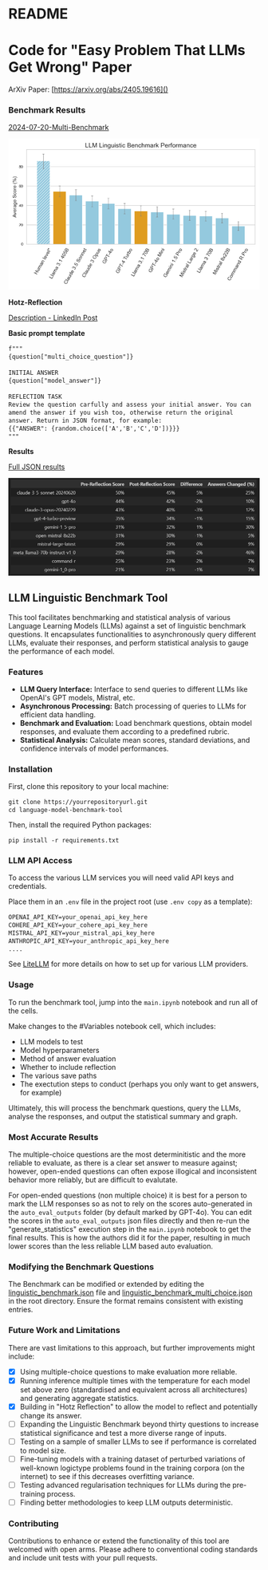 # README

# Code for "Easy Problem That LLMs Get Wrong" Paper

ArXiv Paper: [https://arxiv.org/abs/2405.19616]()

### Benchmark Results

[2024-07-20-Multi-Benchmark ](https://github.com/autogenai/easy-problems-that-llms-get-wrong/tree/e5d6baa16e221205ef90f0833e9ca3c30b08f713/2024-07-20-Multi-Benchmark)

![1721933998509](image/README/1721933998509.png)

**Hotz-Reflection**

[Description - LinkedIn Post](https://www.linkedin.com/posts/heikohotz_%3F%3F%3F%3F%3F%3F%3F-%3F%3F%3F%3F%3F%3F%3F-%3F%3F%3F%3F-%3F-activity-7209092819909517312-He-r?utm_source=share)

**Basic prompt template**

```
f"""
{question["multi_choice_question"]}

INITIAL ANSWER
{question["model_answer"]}

REFLECTION TASK
Review the question carfully and assess your initial answer. You can amend the answer if you wish too, otherwise return the original answer. Return in JSON format, for example:
{{"ANSWER": {random.choice(['A','B','C','D'])}}}
"""
```

**Results**

[Full JSON results](https://github.com/autogenai/easy-problems-that-llms-get-wrong/tree/c4ae6be53df49307c81803af0b5d24e19ea983f5/2024-06-21-Multi-Benchmark%20(temp%3D0)/auto_eval_hotz_outputs)

![1719915880192](image/README/1719915880192.png)

## LLM Linguistic Benchmark Tool

This tool facilitates benchmarking and statistical analysis of various Language Learning Models (LLMs) against a set of linguistic benchmark questions. It encapsulates functionalities to asynchronously query different LLMs, evaluate their responses, and perform statistical analysis to gauge the performance of each model.

### Features

- **LLM Query Interface:** Interface to send queries to different LLMs like OpenAI's GPT models, Mistral, etc.
- **Asynchronous Processing:** Batch processing of queries to LLMs for efficient data handling.
- **Benchmark and Evaluation:** Load benchmark questions, obtain model responses, and evaluate them according to a predefined rubric.
- **Statistical Analysis:** Calculate mean scores, standard deviations, and confidence intervals of model performances.

### Installation

First, clone this repository to your local machine:

```shell
git clone https://yourrepositoryurl.git
cd language-model-benchmark-tool
```

Then, install the required Python packages:

```shell
pip install -r requirements.txt
```

### LLM API Access

To access the various LLM services you will need valid API keys and credentials.

Place them in an `.env` file in the project root (use `.env copy` as a template):

```
OPENAI_API_KEY=your_openai_api_key_here
COHERE_API_KEY=your_cohere_api_key_here
MISTRAL_API_KEY=your_mistral_api_key_here
ANTHROPIC_API_KEY=your_anthropic_api_key_here
....
```

See [LiteLLM](https://github.com/BerriAI/litellm?tab=readme-ov-file#supported-providers-docs) for more details on how to set up for various LLM providers.

### Usage

To run the benchmark tool, jump into the `main.ipynb` notebook and run all of the cells.

Make changes to the #Variables notebook cell, which includes:

- LLM models to test
- Model hyperparameters
- Method of answer evaluation
- Whether to include reflection
- The various save paths
- The exectution steps to conduct (perhaps you only want to get answers, for example)

Ultimately, this will process the benchmark questions, query the LLMs, analyse the responses, and output the statistical summary and graph.

### Most Accurate Results

The multiple-choice questions are the most determinitistic and the more reliable to evaluate, as there is a clear set answer to measure against; however, open-ended questions can often expose illogical and inconsistent behavior more reliably, but are difficult to evalutate.

For open-ended questions (non multiple choice) it is best for a person to mark the LLM responses so as not to rely on the scores auto-generated in the `auto_eval_outputs` folder (by default marked by GPT-4o). You can edit the scores in the  `auto_eval_outputs` json files directly and then re-run the "generate_statistics" execution step in the  `main.ipynb` notebook to get the final results. This is how the authors did it for the paper, resulting in much lower scores than the less reliable LLM based auto evaluation.

### Modifying the Benchmark Questions

The Benchmark can be modified or extended by editing the [linguistic_benchmark.json](https://github.com/autogenai/easy-problems-that-llms-get-wrong/blob/e5d6baa16e221205ef90f0833e9ca3c30b08f713/linguistic_benchmark.json) file and [linguistic_benchmark_multi_choice.json](https://github.com/autogenai/easy-problems-that-llms-get-wrong/blob/e5d6baa16e221205ef90f0833e9ca3c30b08f713/linguistic_benchmark_multi_choice.json) in the root directory. Ensure the format remains consistent with existing entries.

### Future Work and Limitations

There are vast limitations to this approach, but further improvements might include:

* [X] Using multiple-choice questions to make evaluation more reliable.
* [X] Running inference multiple times with the temperature for each model set above zero
  (standardised and equivalent across all architectures) and generating aggregate statistics.
* [X] Building in "Hotz Reflection" to allow the model to reflect and potentially change its answer.
* [ ] Expanding the Linguistic Benchmark beyond thirty questions to increase statistical significance and test a more diverse range of inputs.
* [ ] Testing on a sample of smaller LLMs to see if performance is correlated to model size.
* [ ] Fine-tuning models with a training dataset of perturbed variations of well-known logictype problems found in the training corpora (on the internet) to see if this decreases
  overfitting variance.
* [ ] Testing advanced regularisation techniques for LLMs during the pre-training process.
* [ ] Finding better methodologies to keep LLM outputs deterministic.

### Contributing

Contributions to enhance or extend the functionality of this tool are welcomed with open arms. Please adhere to conventional coding standards and include unit tests with your pull requests.
